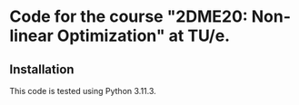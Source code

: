# Code for the course "2DME20: Non-linear Optimization" at TU/e.

## Installation

This code is tested using Python 3.11.3.